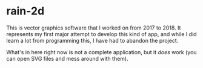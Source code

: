 # rain-2d

This is vector graphics software that I worked on from 2017 to 2018. It represents my first major attempt
to develop this kind of app, and while I did learn a lot from programming this, I have had to abandon the
project.

What's in here right now is not a complete application, but it _does_ work 
(you can open SVG files and mess around with them).
